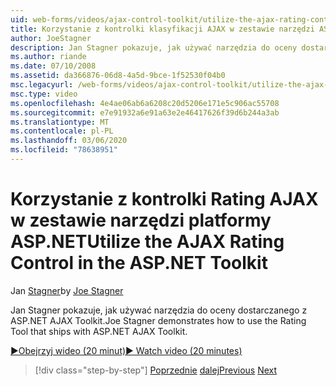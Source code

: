 ```yaml
---
uid: web-forms/videos/ajax-control-toolkit/utilize-the-ajax-rating-control-in-the-aspnet-toolkit
title: Korzystanie z kontrolki klasyfikacji AJAX w zestawie narzędzi ASP.NET | Microsoft Docs
author: JoeStagner
description: Jan Stagner pokazuje, jak używać narzędzia do oceny dostarczanego z ASP.NET AJAX Toolkit.
ms.author: riande
ms.date: 07/10/2008
ms.assetid: da366876-06d8-4a5d-9bce-1f52530f04b0
msc.legacyurl: /web-forms/videos/ajax-control-toolkit/utilize-the-ajax-rating-control-in-the-aspnet-toolkit
msc.type: video
ms.openlocfilehash: 4e4ae06ab6a6208c20d5206e171e5c906ac55708
ms.sourcegitcommit: e7e91932a6e91a63e2e46417626f39d6b244a3ab
ms.translationtype: MT
ms.contentlocale: pl-PL
ms.lasthandoff: 03/06/2020
ms.locfileid: "78638951"
---
```

# <a name="utilize-the-ajax-rating-control-in-the-aspnet-toolkit"></a><span data-ttu-id="bde69-103">Korzystanie z kontrolki Rating AJAX w zestawie narzędzi platformy ASP.NET</span><span class="sxs-lookup"><span data-stu-id="bde69-103">Utilize the AJAX Rating Control in the ASP.NET Toolkit</span></span>

<span data-ttu-id="bde69-104">Jan [Stagner](https://github.com/JoeStagner)</span><span class="sxs-lookup"><span data-stu-id="bde69-104">by [Joe Stagner](https://github.com/JoeStagner)</span></span>

<span data-ttu-id="bde69-105">Jan Stagner pokazuje, jak używać narzędzia do oceny dostarczanego z ASP.NET AJAX Toolkit.</span><span class="sxs-lookup"><span data-stu-id="bde69-105">Joe Stagner demonstrates how to use the Rating Tool that ships with ASP.NET AJAX Toolkit.</span></span>

[<span data-ttu-id="bde69-106">&#9654;Obejrzyj wideo (20 minut)</span><span class="sxs-lookup"><span data-stu-id="bde69-106">&#9654; Watch video (20 minutes)</span></span>](https://channel9.msdn.com/Blogs/ASP-NET-Site-Videos/utilize-the-ajax-rating-control-in-the-aspnet-toolkit)

> [!div class="step-by-step"]
> <span data-ttu-id="bde69-107">[Poprzednie](how-do-i-the-ajax-toolkit-reorder-control.md)
> [dalej](control-extenders.md)</span><span class="sxs-lookup"><span data-stu-id="bde69-107">[Previous](how-do-i-the-ajax-toolkit-reorder-control.md)
[Next](control-extenders.md)</span></span>
